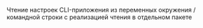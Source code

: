 Чтение настроек CLI-приложения из переменных окружения / командной строки с реализацией чтения в отдельном пакете
